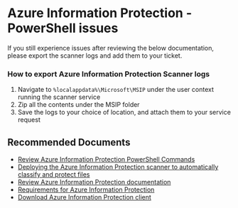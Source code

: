 <properties
	pageTitle="Azure Information Protection - PowerShell issues"
	description="Azure Information Protection - PowerShell issues"
	service="microsoft.aip"
	resource="aip"
	authors="orbarak-ms"
	ms.author="orbarak"
	articleId="Scanner_PowerShell_issues"
	displayOrder=""
	selfHelpType="generic"
	supportTopicIds="32629563"
	resourceTags=""
	productPesIds="14997"
	cloudEnvironments="public, Fairfax"
	ownershipId="AzureIdentity_InformationProtection"
/>

# Azure Information Protection - PowerShell issues

If you still experience issues after reviewing the below documentation, please export the scanner logs and add them to your ticket. 

### How to export Azure Information Protection Scanner logs

1. Navigate to `%localappdata%\Microsoft\MSIP` under the user context running the scanner service
2. Zip all the contents under the MSIP folder
3. Save the logs to your choice of location, and attach them to your service request

## **Recommended Documents**

* [Review Azure Information Protection PowerShell Commands](https://docs.microsoft.com/powershell/module/azureinformationprotection/?view=azureipps)<br>
* [Deploying the Azure Information Protection scanner to automatically classify and protect files](https://docs.microsoft.com/azure/information-protection/deploy-aip-scanner)<br>
* [Review Azure Information Protection documentation](https://docs.microsoft.com/azure/information-protection/what-is-information-protection)<br>
* [Requirements for Azure Information Protection](https://docs.microsoft.com/azure/information-protection/get-started/requirements)<br>
* [Download Azure Information Protection client](https://www.microsoft.com/download/details.aspx?id=53018)
